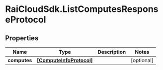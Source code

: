 # RaiCloudSdk.ListComputesResponseProtocol

## Properties

Name | Type | Description | Notes
------------ | ------------- | ------------- | -------------
**computes** | [**[ComputeInfoProtocol]**](ComputeInfoProtocol.md) |  | [optional] 


